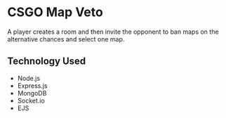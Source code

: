 # CSGO Map Veto

A player creates a room and then invite the opponent to ban maps on the alternative chances and select one map.

## Technology Used

-   Node.js
-   Express.js
-   MongoDB
-   Socket.io
-   EJS
